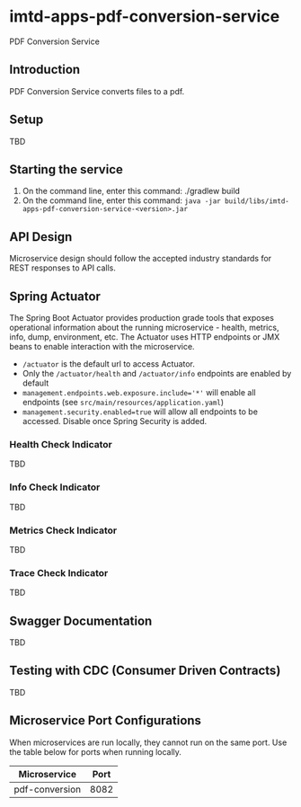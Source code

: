 # imtd-apps-pdf-conversion-service
PDF Conversion Service

## Introduction
PDF Conversion Service converts files to a pdf.

## Setup
TBD

## Starting the service
1. On the command line, enter this command: ./gradlew build
2. On the command line, enter this command: `java -jar build/libs/imtd-apps-pdf-conversion-service-<version>.jar`

## API Design
Microservice design should follow the accepted industry standards for REST responses to API calls.

## Spring Actuator
The Spring Boot Actuator provides production grade tools that exposes operational information about the running microservice - 
health, metrics, info, dump, environment, etc. The Actuator uses HTTP endpoints or JMX beans to enable interaction with the microservice.
* `/actuator` is the default url to access Actuator.
* Only the `/actuator/health` and `/actuator/info` endpoints are enabled by default
* `management.endpoints.web.exposure.include='*'` will enable all endpoints (see `src/main/resources/application.yaml`)
* `management.security.enabled=true` will allow all endpoints to be accessed. Disable once Spring Security is added.

### Health Check Indicator
TBD

### Info Check Indicator
TBD

### Metrics Check Indicator
TBD

### Trace Check Indicator
TBD

## Swagger Documentation
TBD

## Testing with CDC (Consumer Driven Contracts)
TBD

## Microservice Port Configurations
When microservices are run locally, they cannot run on the same port. Use the table below for ports when running locally.

| Microservice | Port |
|:---:|:---:|
|pdf-conversion|8082|
